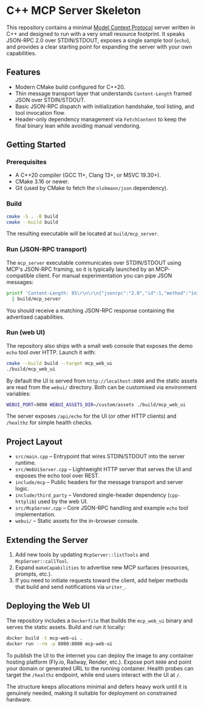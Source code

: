 # C++ MCP Server Skeleton

This repository contains a minimal [Model Context Protocol](https://github.com/modelcontextprotocol/specification) server written in C++ and designed to run with a very small resource footprint. It speaks JSON-RPC 2.0 over STDIN/STDOUT, exposes a single sample tool (`echo`), and provides a clear starting point for expanding the server with your own capabilities.

## Features
- Modern CMake build configured for C++20.
- Thin message transport layer that understands `Content-Length` framed JSON over STDIN/STDOUT.
- Basic JSON-RPC dispatch with initialization handshake, tool listing, and tool invocation flow.
- Header-only dependency management via `FetchContent` to keep the final binary lean while avoiding manual vendoring.

## Getting Started

### Prerequisites
- A C++20 compiler (GCC 11+, Clang 13+, or MSVC 19.30+).
- CMake 3.16 or newer.
- Git (used by CMake to fetch the `nlohmann/json` dependency).

### Build
```bash
cmake -S . -B build
cmake --build build
```

The resulting executable will be located at `build/mcp_server`.

### Run (JSON-RPC transport)

The `mcp_server` executable communicates over STDIN/STDOUT using MCP's JSON-RPC framing, so it is typically launched by an MCP-compatible client. For manual experimentation you can pipe JSON messages:

```bash
printf 'Content-Length: 85\r\n\r\n{"jsonrpc":"2.0","id":1,"method":"initialize","params":{"clientInfo":{"name":"demo"}}}\n' \
  | build/mcp_server
```

You should receive a matching JSON-RPC response containing the advertised capabilities.

### Run (web UI)

The repository also ships with a small web console that exposes the demo `echo` tool over HTTP. Launch it with:

```bash
cmake --build build --target mcp_web_ui
./build/mcp_web_ui
```

By default the UI is served from `http://localhost:8080` and the static assets are read from the `webui/` directory. Both can be customised via environment variables:

```bash
WEBUI_PORT=9090 WEBUI_ASSETS_DIR=/custom/assets ./build/mcp_web_ui
```

The server exposes `/api/echo` for the UI (or other HTTP clients) and `/healthz` for simple health checks.

## Project Layout
- `src/main.cpp` – Entrypoint that wires STDIN/STDOUT into the server runtime.
- `src/WebUiServer.cpp` – Lightweight HTTP server that serves the UI and exposes the echo tool over REST.
- `include/mcp` – Public headers for the message transport and server logic.
- `include/third_party` – Vendored single-header dependency (`cpp-httplib`) used by the web UI.
- `src/McpServer.cpp` – Core JSON-RPC handling and example `echo` tool implementation.
- `webui/` – Static assets for the in-browser console.

## Extending the Server
1. Add new tools by updating `McpServer::listTools` and `McpServer::callTool`.
2. Expand `makeCapabilities` to advertise new MCP surfaces (resources, prompts, etc.).
3. If you need to initiate requests toward the client, add helper methods that build and send notifications via `writer_`.

## Deploying the Web UI

The repository includes a `Dockerfile` that builds the `mcp_web_ui` binary and serves the static assets. Build and run it locally:

```bash
docker build -t mcp-web-ui .
docker run --rm -p 8080:8080 mcp-web-ui
```

To publish the UI to the internet you can deploy the image to any container hosting platform (Fly.io, Railway, Render, etc.). Expose port `8080` and point your domain or generated URL to the running container. Health probes can target the `/healthz` endpoint, while end users interact with the UI at `/`.

The structure keeps allocations minimal and defers heavy work until it is genuinely needed, making it suitable for deployment on constrained hardware.
